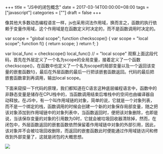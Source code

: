 +++
title = "JS中的闭包概念"
date = 2017-03-14T00:00:00+08:00
tags = ["javascript"]
categories = [""]
draft = false
+++

像其他大多数动态编程语言一样，js也采用词法作用域，换而言之，函数的执行依赖于变量作用域，这个作用域是在函数定义时决定的，而不是函数调用时决定的。

var scope = "global scope";
function checkscope() {
    var scope = "local scope";
    function f() { return scope; }
    return f;
}

var local_func = checkscope()
local_func()    //  = "local scope"
观察上面这段代码，首先在外层定义了一个名为scope的全局变量，接着定义了一个函数checkscope()，在函数中也定义了一个名为scope的局部变量以及一个返回该变量的嵌套函数f()，最后在外层函数的最后一行把该嵌套函数返回。代码的最后把嵌套函数拿到再调用，输出local scope。

下面来窥探一下代码的原理，我们都知道在C语言这种底层编程语言中，函数中的非静态变量是储存在CPU栈中的，当函数调用结束后堆栈中的空间也由编译器自动释放。在JS中，有一个叫作用域链的对象，简单的说，它就是一个对象列表，而不是一个绑定的栈，函数调用的时候会创建一个新的对象保存局部变量，随之把该对象添加到作用域链中的对象列表中，当函数返回时，便把该对象删除，也即是说，当该保存变量的对象的引用数为0时，它就会被垃圾回收器清除掉，然而，在闭包中，外层函数返回的嵌套函数依然保留着作用域链中对象的外部引用，因此，该对象并不会被垃圾回收删除，而返回的嵌套函数此时便能通过作用域链访问和修改到外部变量了，这就是闭包的大概思想。

![](https://s1.ax2x.com/2018/04/28/8klnY.png)
